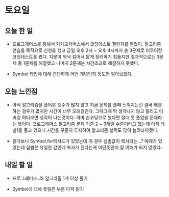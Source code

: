 # 토요일

## 오늘 한 일
- 프로그래머스를 통해서 카카오커머스에서 코딩테스트 챌린지를 열었다. 알고리즘 연습을 목적으로 신청을 했고 금일 오후 2시 ~ 오후 4시까지 총 3문제로 이루어진 코딩테스트를 봤다. 지문이 워낙 길어서 짧게 정리하기 힘들지만 결과적으로는 3문제 중 1문제를 해결했고 나머지 2문제는 시간초과로 해결하지 못했다.

- Symbol 타입에 대해 간단하게 어떤 개념인지 정도만 알아보았다.

## 오늘 느낀점
- 아직 알고리즘을 풀어본 갯수가 많지 않고 지금 문제를 풀때 느껴지는건 결국 해결하는 경우가 많지만 시간이 너무 오래걸린다. 그때그때 딱 생각나지 않고 틀리고 디버깅 하다보면 생각이 나는것이다. 아마 손코딩으로 했다면 절대 못 풀었을 문제라는 뜻이다. 프로그래머스 알고리즘 문제 기준 2 ~ 3레벨 수준이라고 했는데 아직 레벨1을 풀고 있으니 시간을 꾸준히 투자하여 알고리즘 실력도 많이 늘려놔야겠다.

- 읽다보니 Symbol.for메서드가 있었는데 이 경우 심벌값이 복사되는...? 예제가 있었는데 심벌은 유일한 값인데 복사가 된다는게 어떤뜻인지 잘 이해가 되지 않았다.

## 내일 할 일
- 프로그래머스 JS 알고리즘 1개 이상 풀기

- Symbol에 대해 못읽은 부분 마저 읽기